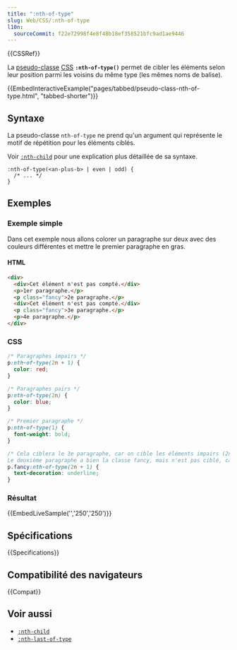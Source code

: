 ```yaml
---
title: ":nth-of-type"
slug: Web/CSS/:nth-of-type
l10n:
  sourceCommit: f22e72998f4e8f48b18ef358521bfc9ad1ae9446
---
```


{{CSSRef}}

La [pseudo-classe](/fr/docs/Web/CSS/Pseudo-classes) [CSS](/fr/docs/Web/CSS) **`:nth-of-type()`** permet de cibler les éléments selon leur position parmi les voisins du même type (les mêmes noms de balise).

{{EmbedInteractiveExample("pages/tabbed/pseudo-class-nth-of-type.html", "tabbed-shorter")}}

## Syntaxe

La pseudo-classe `nth-of-type` ne prend qu'un argument qui représente le motif de répétition pour les éléments ciblés.

Voir [`:nth-child`](/fr/docs/Web/CSS/:nth-child) pour une explication plus détaillée de sa syntaxe.

```css-nolint
:nth-of-type(<an-plus-b> | even | odd) {
  /* ... */
}
```

## Exemples

### Exemple simple

Dans cet exemple nous allons colorer un paragraphe sur deux avec des couleurs différentes et mettre le premier paragraphe en gras.

#### HTML

```html
<div>
  <div>Cet élément n'est pas compté.</div>
  <p>1er paragraphe.</p>
  <p class="fancy">2e paragraphe.</p>
  <div>Cet élément n'est pas compté.</div>
  <p class="fancy">3e paragraphe.</p>
  <p>4e paragraphe.</p>
</div>
```

### CSS

```css
/* Paragraphes impairs */
p:nth-of-type(2n + 1) {
  color: red;
}

/* Paragraphes pairs */
p:nth-of-type(2n) {
  color: blue;
}

/* Premier paragraphe */
p:nth-of-type(1) {
  font-weight: bold;
}

/* Cela ciblera le 3e paragraphe, car on cible les éléments impairs (2n+1) et qui ont la classe fancy.
Le deuxième paragraphe a bien la classe fancy, mais n'est pas ciblé, car pair (et non :nth-of-type(2n+1)) */
p.fancy:nth-of-type(2n + 1) {
  text-decoration: underline;
}
```

### Résultat

{{EmbedLiveSample('','250','250')}}

## Spécifications

{{Specifications}}

## Compatibilité des navigateurs

{{Compat}}

## Voir aussi

- [`:nth-child`](/fr/docs/Web/CSS/:nth-child)
- [`:nth-last-of-type`](/fr/docs/Web/CSS/:nth-last-of-type)
